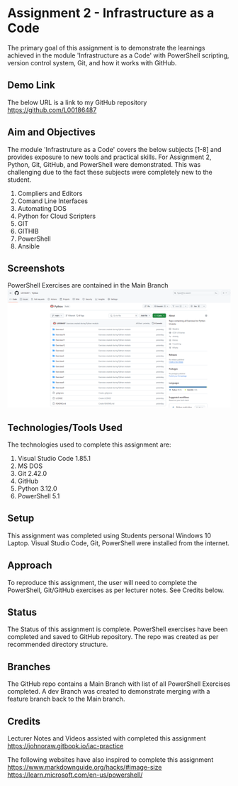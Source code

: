 # Assignment 2 - Infrastructure as a Code
The primary goal of this assignment is to demonstrate the learnings achieved in the module 'Infrastructure as a Code' with PowerShell scripting, version control system, Git, and how it works with GitHub.

## Demo Link 
The below URL is a link to my GitHub repository <br>
https://github.com/L00186487

## Aim and Objectives  
The module 'Infrastruture as a Code' covers the below subjects [1-8] and provides exposure to new tools and practical skills. For Assignment 2, Python, Git, GitHub, and PowerShell were demonstrated. This was challenging due to the fact these subjects were completely new to the student.

1. Compliers and Editors 
2. Comand Line Interfaces 
3. Automating DOS 
4. Python for Cloud Scripters 
5. GIT 
6. GITHIB 
7. PowerShell 
8. Ansible

## Screenshots
PowerShell Exercises are contained in the Main Branch
![My GitHub repo](https://github.com/L00186487/Python/blob/main/MyRepro.PNG "My GitHub repo")

## Technologies/Tools Used 
The technologies used to complete this assignment are:

1. Visual Studio Code 1.85.1
2. MS DOS
3. Git 2.42.0
4. GitHub
5. Python 3.12.0
5. PowerShell 5.1

## Setup 
This assignment was completed using Students personal Windows 10 Laptop. Visual Studio Code, Git, PowerShell were installed from the internet.

## Approach
To reproduce this assignment, the user will need to complete the PowerShell, Git/GitHub exercises as per lecturer notes. See Credits below.

## Status 
The Status of this assignment is complete. PowerShell exercises have been completed and saved to GitHub repository. The repo was created as per recommended directory structure.

## Branches
The  GitHub repo contains a Main Branch with list of all PowerShell Exercises completed. A dev Branch was created to demonstrate merging with a feature branch back to the Main branch.

## Credits
Lecturer Notes and Videos assisted with completed this assignment <br>
https://johnoraw.gitbook.io/iac-practice

The following websites have also inspired to complete this assignment <br>
https://www.markdownguide.org/hacks/#image-size    <br>
https://learn.microsoft.com/en-us/powershell/





